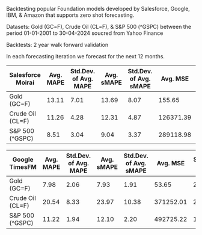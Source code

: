 Backtesting popular Foundation models developed by Salesforce, Google, IBM, & Amazon that supports zero shot forecasting.

Datasets: Gold (GC=F), Crude Oil (CL=F), & S&P 500 (^GSPC) between the period 01-01-2001 to 30-04-2024 soucred from Yahoo Finance

Backtests: 2 year walk forward validation

In each forecasting iteration we forecast for the next 12 months.


| Salesforce Moirai | Avg. MAPE | Std.Dev. of Avg. MAPE | Avg. sMAPE | Std.Dev. of Avg. sMAPE | Avg. MSE   | Std.Dev. of Avg. MSE | Avg. MAE | Std.Dev. of Avg. MAE |
|-------------------|-----------|------------------------|------------|-------------------------|------------|------------------------|----------|------------------------|
| Gold (GC=F)        | 13.11     | 7.01                   | 13.69      | 8.07                    | 155.65     | 135.83                 | 10.13    | 5.60                   |
| Crude Oil (CL=F)   | 11.26     | 4.28                   | 12.31      | 4.87                    | 126371.39  | 76557.99               | 278.74   | 118.61                 |
| S&P 500 (^GSPC)    | 8.51      | 3.04                   | 9.04       | 3.37                    | 289118.98  | 170915.45              | 451.09   | 154.07                 |



| Google TimesFM | Avg. MAPE | Std.Dev. of Avg. MAPE | Avg. sMAPE | Std.Dev. of Avg. sMAPE | Avg. MSE   | Std.Dev. of Avg. MSE | Avg. MAE | Std.Dev. of Avg. MAE |
|-------------------|-----------|------------------------|------------|-------------------------|------------|------------------------|----------|------------------------|
| Gold (GC=F)        | 7.98      | 2.06                   | 7.93       | 1.91                    | 53.65      | 24.96                  | 6.08     | 1.45                   |
| Crude Oil (CL=F)   | 20.54     | 8.33                   | 23.97      | 10.38                   | 371252.01  | 235903.49              | 503.96   | 226.51                 |
| S&P 500 (^GSPC)    | 11.22     | 1.94                   | 12.10      | 2.20                    | 492725.22  | 160837.08              | 604.94   | 121.81                 |